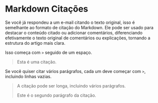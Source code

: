 # Markdown Citações

Se você já respondeu a um e-mail citando o texto original, isso é semelhante ao formato de citação do Markdown. Ele pode ser usado para destacar o conteúdo citado ou adicionar comentários, diferenciando efetivamente o texto original de comentários ou explicações, tornando a estrutura do artigo mais clara.

Isso começa com `>` seguido de um espaço.

> Esta é uma citação.

Se você quiser citar vários parágrafos, cada um deve começar com `>`, incluindo linhas vazias.

> A citação pode ser longa, incluindo vários parágrafos.
>
> Este é o segundo parágrafo da citação.
